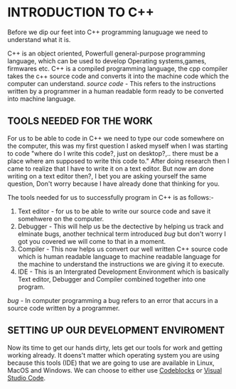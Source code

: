 # INTRODUCTION TO C++

Before we dip our feet into C++ programming lanuguage we need to understand what it is.

C++ is an object oriented, Powerfull general-purpose programming language, which can be used to develop Operating systems,games, firmwares etc.
C++ is a compiled programming language, the cpp compiler takes the c++ source code and converts it into the machine code which the computer can understand.
*source code* - This refers to the instructions written by a programmer in a human readable form ready to be converted into machine language.


## TOOLS NEEDED FOR THE WORK

For us to be able to code in C++ we need to type our code somewhere on the computer, this was my first question I asked myself when I was starting to code "where do I write this code?, just on desktop?,.. there must be a place where am supposed to write this code to." After doing research then I came to realize that I have to write it on a text editor. But now am done writing on a text editor then?, I bet you are asking yourself the same question, Don't worry because I have already done that thinking for you.

The tools needed for us to successfully program in C++ is as follows:-
1. Text editor - for us to be able to write our source code and save it somehwere on the computer.
2. Debugger - This will help us be the dectective by helping us track and elminate bugs, another technical term introduced *bug* but don't worry I got you covered we will come to that in a moment.
3. Compiler - This now helps us convert our well written C++ source code which is human readable language to machine readable language for the machine to understand the instructions we are giving it to execute.
4. IDE - This is an Intergrated Development Environment which is basically Text editor, Debugger and Compiler combined together into one program.

*bug* - In computer programming a bug refers to an error that accurs in a source code written by a programmer.

## SETTING UP OUR DEVELOPMENT ENVIROMENT

Now its time to get our hands dirty, lets get our tools for work and getting working already.
It doens't matter which operating system you are using because this tools (IDE) that we are going to use are available in Linux, MacOS and Windows.
We can choose to either use [Codeblocks](https://www.codeblocks.org/downloads/binaries/) or [Visual Studio Code](https://code.visualstudio.com/docs/cpp/config-mingw).



